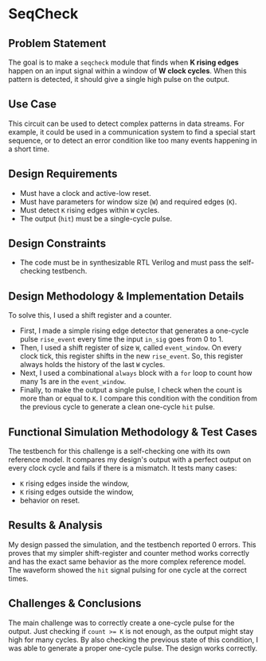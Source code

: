 # SeqCheck

## Problem Statement
The goal is to make a `seqcheck` module that finds when **K rising edges** happen on an input signal within a window of **W clock cycles**. When this pattern is detected, it should give a single high pulse on the output.

## Use Case
This circuit can be used to detect complex patterns in data streams. For example, it could be used in a communication system to find a special start sequence, or to detect an error condition like too many events happening in a short time.

## Design Requirements
- Must have a clock and active-low reset.
- Must have parameters for window size (`W`) and required edges (`K`).
- Must detect `K` rising edges within `W` cycles.
- The output (`hit`) must be a single-cycle pulse.

## Design Constraints
- The code must be in synthesizable RTL Verilog and must pass the self-checking testbench.

## Design Methodology & Implementation Details
To solve this, I used a shift register and a counter.  
- First, I made a simple rising edge detector that generates a one-cycle pulse `rise_event` every time the input `in_sig` goes from 0 to 1.  
- Then, I used a shift register of size `W`, called `event_window`. On every clock tick, this register shifts in the new `rise_event`. So, this register always holds the history of the last `W` cycles.  
- Next, I used a combinational `always` block with a `for` loop to count how many 1s are in the `event_window`.  
- Finally, to make the output a single pulse, I check when the count is more than or equal to `K`. I compare this condition with the condition from the previous cycle to generate a clean one-cycle `hit` pulse.

## Functional Simulation Methodology & Test Cases
The testbench for this challenge is a self-checking one with its own reference model. It compares my design's output with a perfect output on every clock cycle and fails if there is a mismatch. It tests many cases:
- `K` rising edges inside the window,
- `K` rising edges outside the window,
- behavior on reset.

## Results & Analysis
My design passed the simulation, and the testbench reported 0 errors. This proves that my simpler shift-register and counter method works correctly and has the exact same behavior as the more complex reference model. The waveform showed the `hit` signal pulsing for one cycle at the correct times.

## Challenges & Conclusions
The main challenge was to correctly create a one-cycle pulse for the output. Just checking if `count >= K` is not enough, as the output might stay high for many cycles. By also checking the previous state of this condition, I was able to generate a proper one-cycle pulse. The design works correctly.
